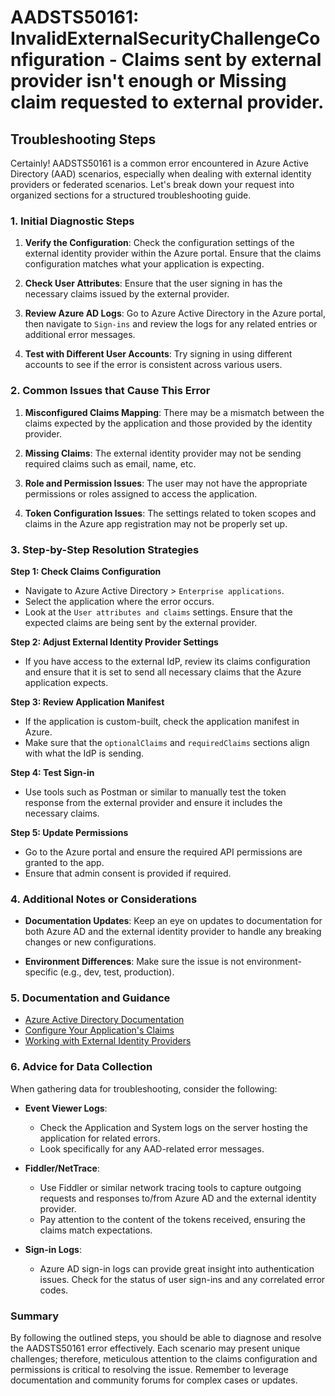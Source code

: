 # AADSTS50161: InvalidExternalSecurityChallengeConfiguration - Claims sent by external provider isn't enough or Missing claim requested to external provider.


## Troubleshooting Steps
Certainly! AADSTS50161 is a common error encountered in Azure Active Directory (AAD) scenarios, especially when dealing with external identity providers or federated scenarios. Let's break down your request into organized sections for a structured troubleshooting guide.

### 1. Initial Diagnostic Steps

1. **Verify the Configuration**: Check the configuration settings of the external identity provider within the Azure portal. Ensure that the claims configuration matches what your application is expecting.

2. **Check User Attributes**: Ensure that the user signing in has the necessary claims issued by the external provider. 

3. **Review Azure AD Logs**: Go to Azure Active Directory in the Azure portal, then navigate to `Sign-ins` and review the logs for any related entries or additional error messages.

4. **Test with Different User Accounts**: Try signing in using different accounts to see if the error is consistent across various users.

### 2. Common Issues that Cause This Error

1. **Misconfigured Claims Mapping**: There may be a mismatch between the claims expected by the application and those provided by the identity provider.

2. **Missing Claims**: The external identity provider may not be sending required claims such as email, name, etc.

3. **Role and Permission Issues**: The user may not have the appropriate permissions or roles assigned to access the application.

4. **Token Configuration Issues**: The settings related to token scopes and claims in the Azure app registration may not be properly set up.

### 3. Step-by-Step Resolution Strategies

**Step 1: Check Claims Configuration**
   - Navigate to Azure Active Directory > `Enterprise applications`.
   - Select the application where the error occurs.
   - Look at the `User attributes and claims` settings. Ensure that the expected claims are being sent by the external provider.

**Step 2: Adjust External Identity Provider Settings**
   - If you have access to the external IdP, review its claims configuration and ensure that it is set to send all necessary claims that the Azure application expects.

**Step 3: Review Application Manifest**
   - If the application is custom-built, check the application manifest in Azure.
   - Make sure that the `optionalClaims` and `requiredClaims` sections align with what the IdP is sending.

**Step 4: Test Sign-in**
   - Use tools such as Postman or similar to manually test the token response from the external provider and ensure it includes the necessary claims.

**Step 5: Update Permissions**
   - Go to the Azure portal and ensure the required API permissions are granted to the app.
   - Ensure that admin consent is provided if required.

### 4. Additional Notes or Considerations

- **Documentation Updates**: Keep an eye on updates to documentation for both Azure AD and the external identity provider to handle any breaking changes or new configurations.

- **Environment Differences**: Make sure the issue is not environment-specific (e.g., dev, test, production).

### 5. Documentation and Guidance

- [Azure Active Directory Documentation](https://docs.microsoft.com/en-us/azure/active-directory/)
- [Configure Your Application's Claims](https://docs.microsoft.com/en-us/azure/active-directory/develop/active-directory-optional-claims)
- [Working with External Identity Providers](https://docs.microsoft.com/en-us/azure/active-directory/develop/howto-authentication-soc-auth)

### 6. Advice for Data Collection

When gathering data for troubleshooting, consider the following:

- **Event Viewer Logs**: 
   - Check the Application and System logs on the server hosting the application for related errors.
   - Look specifically for any AAD-related error messages.

- **Fiddler/NetTrace**: 
   - Use Fiddler or similar network tracing tools to capture outgoing requests and responses to/from Azure AD and the external identity provider.
   - Pay attention to the content of the tokens received, ensuring the claims match expectations.

- **Sign-in Logs**: 
   - Azure AD sign-in logs can provide great insight into authentication issues. Check for the status of user sign-ins and any correlated error codes.

### Summary

By following the outlined steps, you should be able to diagnose and resolve the AADSTS50161 error effectively. Each scenario may present unique challenges; therefore, meticulous attention to the claims configuration and permissions is critical to resolving the issue. Remember to leverage documentation and community forums for complex cases or updates.